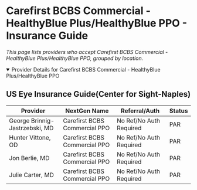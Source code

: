 # Carefirst BCBS Commercial - HealthyBlue Plus/HealthyBlue PPO - Insurance Guide

*This page lists providers who accept Carefirst BCBS Commercial - HealthyBlue Plus/HealthyBlue PPO, grouped by location.*

<details open><summary>Provider Details for Carefirst BCBS Commercial - HealthyBlue Plus/HealthyBlue PPO</summary>

## US Eye Insurance Guide(Center for Sight-Naples)

| Provider | NextGen Name | Referral/Auth | Status |
|----------|-------------|--------------|--------|
| George Brinnig-Jastrzebski, MD | Carefirst BCBS Commercial PPO | No Ref/No Auth Required | PAR |
| Hunter Vittone, OD | Carefirst BCBS Commercial PPO | No Ref/No Auth Required | PAR |
| Jon Berlie, MD | Carefirst BCBS Commercial PPO | No Ref/No Auth Required | PAR |
| Julie Carter, MD | Carefirst BCBS Commercial PPO | No Ref/No Auth Required | PAR |

</details>

